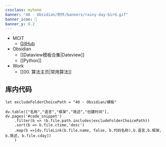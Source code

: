 ```yaml
---
cssclass: myhome
banner: "40 - Obsidian/附件/banners/rainy-day-bird.gif"
banner_icon: 📓
banner_y: 0.2
---
```


- MCIT
	- [GitHub](https://github.com/xxxxxx/MCIT)
- Obsidian
	- [[Dataview模板合集|Dateview]]
	- [[Python]]
- Work
	- [[00. 算法主页|常用算法]]


## 库内代码

```dataviewjs
let excludeFolderChoicePath = "40 - Obsidian/模板"

dv.table(["名称","语言","框架","简述","创建时间"], dv.pages('#code_snippet')
	.filter(b => !b.file.path.includes(excludeFolderChoicePath))
	.sort(b => b.file.ctime,'desc')
	.map(b =>[dv.fileLink(b.file.name, false, b.代码名称),b.语言,b.框架, b.简述, b.file.cday])
	)
```

